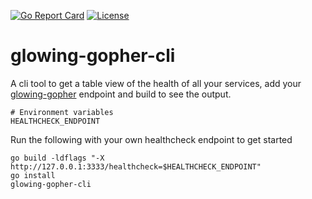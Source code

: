 [![Go Report Card](https://goreportcard.com/badge/clem109/glowing-gopher-cli)](https://goreportcard.com/report/clem109/glowing-gopher-cli)
[![License](https://img.shields.io/badge/License-MIT-blue.svg)](https://github.com/clem109/glowing-gopher-cli/blob/master/LICENSE)

# glowing-gopher-cli

A cli tool to get a table view of the health of all your services, add your [glowing-gopher](https://github.com/clem109/glowing-gopher-cli) endpoint and build to see the output.

```
# Environment variables
HEALTHCHECK_ENDPOINT
```

Run the following with your own healthcheck endpoint to get started

```
go build -ldflags "-X http://127.0.0.1:3333/healthcheck=$HEALTHCHECK_ENDPOINT"
go install
glowing-gopher-cli
```
